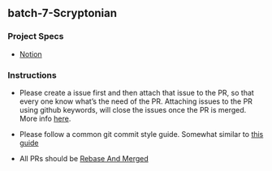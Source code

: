 
## batch-7-Scryptonian
	
### Project Specs
 - [Notion](https://www.notion.so/Batch-7-Project-Specs-fd9a030f8c1c4d3e81be2db545367d0a)

  ### Instructions
  - Please create a issue first and then attach that issue to the PR, so that every one know what’s the need of the PR. Attaching issues to the PR using github keywords, will close the issues once the PR is merged. More info [here]((https://help.github.com/en/articles/closing-issues-using-keywords)).

  - Please follow a common git commit style guide. Somewhat similar to [this guide](https://udacity.github.io/git-styleguide/)

  - All PRs should be [Rebase And Merged](https://help.github.com/en/articles/about-pull-request-merges#rebase-and-merge-your-pull-request-commits)
  
